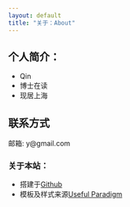 ```yaml
---
layout: default
title: "关于：About"
---
```


## 个人简介：

* Qin
* 博士在读
* 现居上海

## 联系方式

<p class="contact">
 <!--<a href="http://weibo.com/ouyanglip" title="微博联系我"><img src="http://www.sinaimg.cn/blog/developer/wiki/LOGO_32x32.png" width="24" height="24" style="display:inline-block;vertical-align:middle"></a><br/>-->
        <!--<a href="http://www.zhihu.com/people/lippi-ouyang" title="知乎联系我"><img src="http://www.zhihu.com/favicon.ico" width="24" height="24" style="display:inline-block;vertical-align:middle"></a><br/>-->
 <!--<a href="https://github.com/LippiOuYang" title="Github联系我"><img src="http://www.github.com/favicon.ico" width="24" height="24" style="display:inline-block;vertical-align:middle"></a><br/>-->
邮箱: y@gmail.com 
</p>

### 关于本站：

* 搭建于[Github](https://github.com/LippiOuYang/LippiOuYang.github.io)
* 模板及样式来源[Useful Paradigm](http://usefulparadigm.com/)
<!--* 折腾开始于2014年6月1日，基本在2014年6月15日完工。-->

<!--## 其他流言-->
<!--* 未**女昏**人士；-->
<!--* 阿森纳球迷；-->
<!--* 实况足球忠实粉丝；-->
